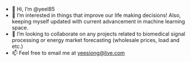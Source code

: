<meta name="google-site-verification" content="IQvxMkKIzoT4OYm6gcel2AEnNv-BvQuJmDfFdVcD3Ss" />


- 👋 Hi, I’m @yeel85
- 👀 I’m interested in things that improve our life making decisions! Also, keeping myself updated with current advancement in machine learning space.
- 💞️ I’m looking to collaborate on any projects related to biomedical signal processing or energy market forecasting (wholesale prices, load and etc.)
- 📫 Feel free to email me at yeesiong@live.com

<!---
yeel85/yeel85 is a ✨ special ✨ repository because its `README.md` (this file) appears on your GitHub profile.
You can click the Preview link to take a look at your changes.
--->
